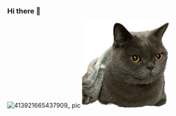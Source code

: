 ### Hi there 👋
![413921665437909_ pic](https://user-images.githubusercontent.com/64857750/194957027-35def9dd-70ae-4cbb-bc3c-b18fbbe8b173.jpg)
<img src="dudu.jpeg" alt="cute" width="200"/>

<!--
**huangtuoyue/huangtuoyue** is a ✨ _special_ ✨ repository because its `README.md` (this file) appears on your GitHub profile.

Here are some ideas to get you started:

- 🔭 I’m currently working on ...
- 🌱 I’m currently learning ...
- 👯 I’m looking to collaborate on ...
- 🤔 I’m looking for help with ...
- 💬 Ask me about ...
- 📫 How to reach me: ...
- 😄 Pronouns: ...
- ⚡ Fun fact: ...
-->
